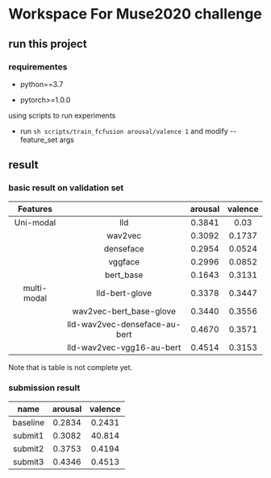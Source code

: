 # Workspace For Muse2020 challenge

## run this project
### requirementes

+ python==3.7

+ pytorch>=1.0.0

using scripts to run experiments

+ run `sh scripts/train_fcfusion arousal/valence 1` and modify --feature_set args

## result
### basic result on validation set

|   Features  |                               | arousal | valence |
|:-----------:|:-----------------------------:|:-------:|:-------:|
|  Uni-modal  | lld                           | 0.3841  |  0.03   |
|             | wav2vec                       | 0.3092  |  0.1737 |
|             | denseface                     | 0.2954  | 0.0524  |
|             | vggface                       | 0.2996  | 0.0852  |
|             | bert_base                     | 0.1643  | 0.3131  |
| multi-modal | lld-bert-glove                | 0.3378  | 0.3447  |
|             | wav2vec-bert_base-glove       | 0.3440  | 0.3556  |
|             | lld-wav2vec-denseface-au-bert | 0.4670  | 0.3571  |
|             | lld-wav2vec-vgg16-au-bert     | 0.4514  | 0.3153  |

Note that is table is not complete yet.


### submission result

|   name   | arousal | valence |
|:--------:|:-------:|:-------:|
| baseline |  0.2834 |  0.2431 |
|  submit1 |  0.3082 |  40.814 |
|  submit2 |  0.3753 |  0.4194 |
|  submit3 |  0.4346 |  0.4513 |

